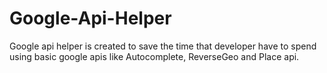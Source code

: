 # Google-Api-Helper
Google api helper is created to save the time that developer have to spend using basic google apis like Autocomplete, ReverseGeo and Place api.
